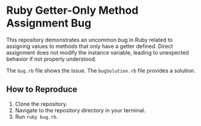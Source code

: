 # Ruby Getter-Only Method Assignment Bug

This repository demonstrates an uncommon bug in Ruby related to assigning values to methods that only have a getter defined.  Direct assignment does not modify the instance variable, leading to unexpected behavior if not properly understood.

The `bug.rb` file shows the issue.  The `bugSolution.rb` file provides a solution.

## How to Reproduce
1. Clone the repository.
2. Navigate to the repository directory in your terminal.
3. Run `ruby bug.rb`.